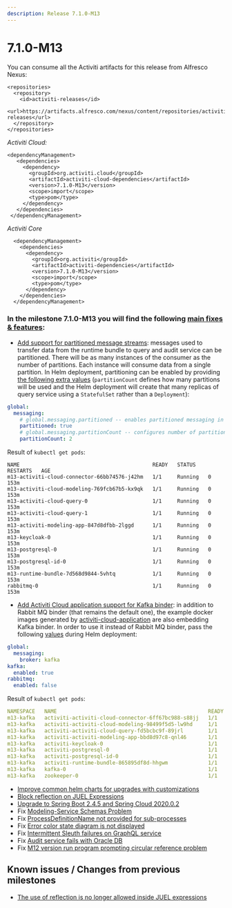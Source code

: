 ```yaml
---
description: Release 7.1.0-M13
---
```


# 7.1.0-M13

You can consume all the Activiti artifacts for this release from Alfresco Nexus:

```markup
<repositories>
  <repository>
    <id>activiti-releases</id>
    <url>https://artifacts.alfresco.com/nexus/content/repositories/activiti-releases</url>
  </repository>
</repositories>
```

_Activiti Cloud:_

```markup
<dependencyManagement>
   <dependencies>
     <dependency>
       <groupId>org.activiti.cloud</groupId>
       <artifactId>activiti-cloud-dependencies</artifactId>
       <version>7.1.0-M13</version>
       <scope>import</scope>
       <type>pom</type>
     </dependency>
   </dependencies>
 </dependencyManagement>
```

_Activiti Core_

```markup
  <dependencyManagement>
    <dependencies>
      <dependency>
        <groupId>org.activiti</groupId>
        <artifactId>activiti-dependencies</artifactId>
        <version>7.1.0-M13</version>
        <scope>import</scope>
        <type>pom</type>
      </dependency>
    </dependencies>
  </dependencyManagement>
```

### In the milestone 7.1.0-M13 you will find the following [main fixes & features](https://github.com/Activiti/Activiti/milestone/37?closed=1):

* [Add support for partitioned message streams](https://github.com/Activiti/Activiti/issues/3639): messages used to transfer data from the runtime bundle to query and audit service can be partitioned. There will be as many instances of the consumer as the number of partitions. Each instance will consume data from a single partition. In Helm deployment, partitioning can be enabled by providing [the following extra values](https://github.com/Activiti/activiti-cloud-full-chart/blob/7.1.0-M13/charts/activiti-cloud-full-example/partitioned-values.yaml) \(`partitionCount` defines how many partitions will be used and the Helm deployment will create that many replicas of query service using a `StatefulSet` rather than a `Deployment`\):

```yaml
global:
  messaging:
    # global.messaging.partitioned -- enables partitioned messaging in combination with messaging.enabled=true && messaging.role=producer|consumer
    partitioned: true
    # global.messaging.partitionCount -- configures number of partitioned consumers 
    partitionCount: 2
```

Result of `kubectl get pods`:

```markup
NAME                                           READY   STATUS    RESTARTS   AGE
m13-activiti-cloud-connector-66bb74576-j42hm   1/1     Running   0          153m
m13-activiti-cloud-modeling-769fcb67b5-kx9qk   1/1     Running   0          153m
m13-activiti-cloud-query-0                     1/1     Running   0          153m
m13-activiti-cloud-query-1                     1/1     Running   0          153m
m13-activiti-modeling-app-847d8dfbb-2lggd      1/1     Running   0          153m
m13-keycloak-0                                 1/1     Running   0          153m
m13-postgresql-0                               1/1     Running   0          153m
m13-postgresql-id-0                            1/1     Running   0          153m
m13-runtime-bundle-7d568d9844-5vhtq            1/1     Running   0          153m
rabbitmq-0                                     1/1     Running   0          153m
```

* [Add Activiti Cloud application support for Kafka binder](https://github.com/Activiti/Activiti/issues/3625): in addition to Rabbit MQ binder \(that remains the default one\), the example docker images generated by [activiti-cloud-application](https://github.com/Activiti/activiti-cloud-application) are also embedding Kafka binder. In order to use it instead of Rabbit MQ binder, pass the following [values](https://github.com/Activiti/activiti-cloud-full-chart/blob/7.1.0-M13/charts/activiti-cloud-full-example/kafka-values.yaml) during Helm deployment:

```yaml
global:
  messaging:
    broker: kafka
kafka:
  enabled: true
rabbitmq:
  enabled: false
```

Result of `kubectl get pods`:

```yaml
NAMESPACE   NAME                                                 READY   STATUS    RESTARTS   AGE
m13-kafka   activiti-activiti-cloud-connector-6ff67bc988-s88jj   1/1     Running   0          4h35m
m13-kafka   activiti-activiti-cloud-modeling-98499f5d5-lw9hd     1/1     Running   0          4h35m
m13-kafka   activiti-activiti-cloud-query-fd5bcbc9f-89jrl        1/1     Running   0          4h35m
m13-kafka   activiti-activiti-modeling-app-bbd8d97c8-qnl46       1/1     Running   0          4h18m
m13-kafka   activiti-keycloak-0                                  1/1     Running   0          4h35m
m13-kafka   activiti-postgresql-0                                1/1     Running   0          4h35m
m13-kafka   activiti-postgresql-id-0                             1/1     Running   0          4h35m
m13-kafka   activiti-runtime-bundle-865895df8d-hhgwm             1/1     Running   0          4h35m
m13-kafka   kafka-0                                              1/1     Running   0          4h35m
m13-kafka   zookeeper-0                                          1/1     Running   0          4h35m
```

* [Improve common helm charts for upgrades with customizations](https://github.com/Activiti/Activiti/issues/3652)
* [Block reflection on JUEL Expressions](https://github.com/Activiti/Activiti/issues/3648)
* [Upgrade to Spring Boot 2.4.5 and Spring Cloud 2020.0.2](https://github.com/Activiti/Activiti/issues/3655)
* Fix [Modeling-Service Schemas Problem](https://github.com/Activiti/Activiti/issues/3516)
* Fix [ProcessDefinitionName not provided for sub-processes](https://github.com/Activiti/Activiti/issues/3506)
* Fix [Error color state diagram is not displayed](https://github.com/Activiti/Activiti/issues/3620)
* Fix [Intermittent Sleuth failures on GraphQL service](https://github.com/Activiti/Activiti/issues/3609)
* Fix [Audit service fails with Oracle DB](https://github.com/Activiti/Activiti/issues/3592)
* Fix [M12 version run program prompting circular reference problem](https://github.com/Activiti/Activiti/issues/3650)

## Known issues / Changes from previous milestones

* [The use of reflection is no longer allowed inside JUEL expressions](https://github.com/Activiti/Activiti/issues/3648)

